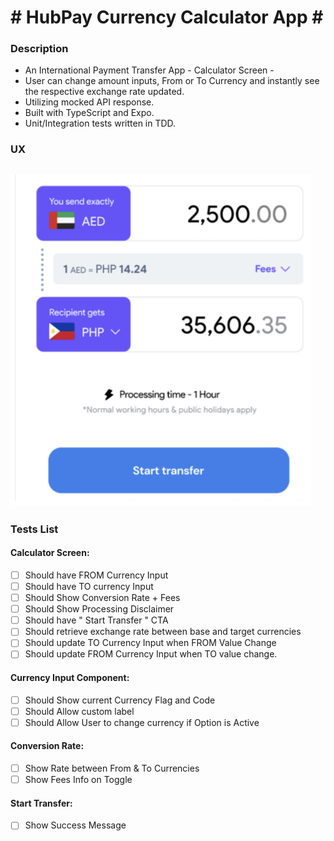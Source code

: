 # # HubPay Currency Calculator App # #
### Description
- An International Payment Transfer App - Calculator Screen -
- User can change amount inputs, From or To Currency and instantly see the respective exchange rate updated.
- Utilizing mocked API response.
- Built with TypeScript and Expo.
- Unit/Integration tests written in TDD.

### UX
![App Design](assets/app-screenshot.png)
---
### Tests List
#### Calculator Screen:
- [ ] Should have FROM Currency Input
- [ ] Should have TO currency Input
- [ ] Should Show Conversion Rate + Fees
- [ ] Should Show Processing Disclaimer
- [ ] Should have " Start Transfer " CTA
- [ ] Should retrieve exchange rate between base and target currencies
- [ ] Should update TO Currency Input when FROM Value Change
- [ ] Should update FROM Currency Input when TO value change.

#### Currency Input Component:
- [ ] Should Show current Currency Flag and Code
- [ ] Should Allow custom label
- [ ] Should Allow User to change currency if Option is Active

#### Conversion Rate:
- [ ] Show Rate between From & To Currencies
- [ ] Show Fees Info on Toggle

#### Start Transfer:
- [ ] Show Success Message
